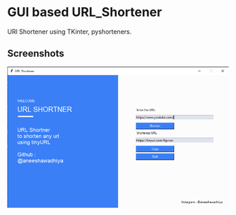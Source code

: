
# GUI based URL_Shortener

URl Shortener using TKinter, pyshorteners.

## Screenshots

![App Screenshot](https://github.com/aneeshawadhiya/URL-shortner/blob/main/Screenshot.png)
